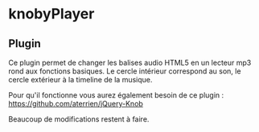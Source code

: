 knobyPlayer
===========

## Plugin 

Ce plugin permet de changer les balises audio HTML5 en un lecteur mp3 rond aux fonctions basiques.
Le cercle intérieur correspond au son, le cercle extérieur à la timeline de la musique.

Pour qu'il fonctionne vous aurez également besoin de ce plugin : 
  https://github.com/aterrien/jQuery-Knob 
 
 Beaucoup de modifications restent à faire.

